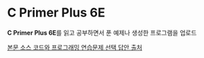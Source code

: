 # C Primer Plus 6E
**C Primer Plus 6E**를 읽고 공부하면서 푼 예제나 생성한 프로그램을 업로드

[본문 소스 코드와 프로그래밍 연습문제 선택 답안 출처](https://www.cyber.co.kr/book/post/237?findex=&category_id=&sfield=post_both&skeyword=%EA%B8%B0%EC%B4%88%ED%94%8C%EB%9F%AC%EC%8A%A4)
